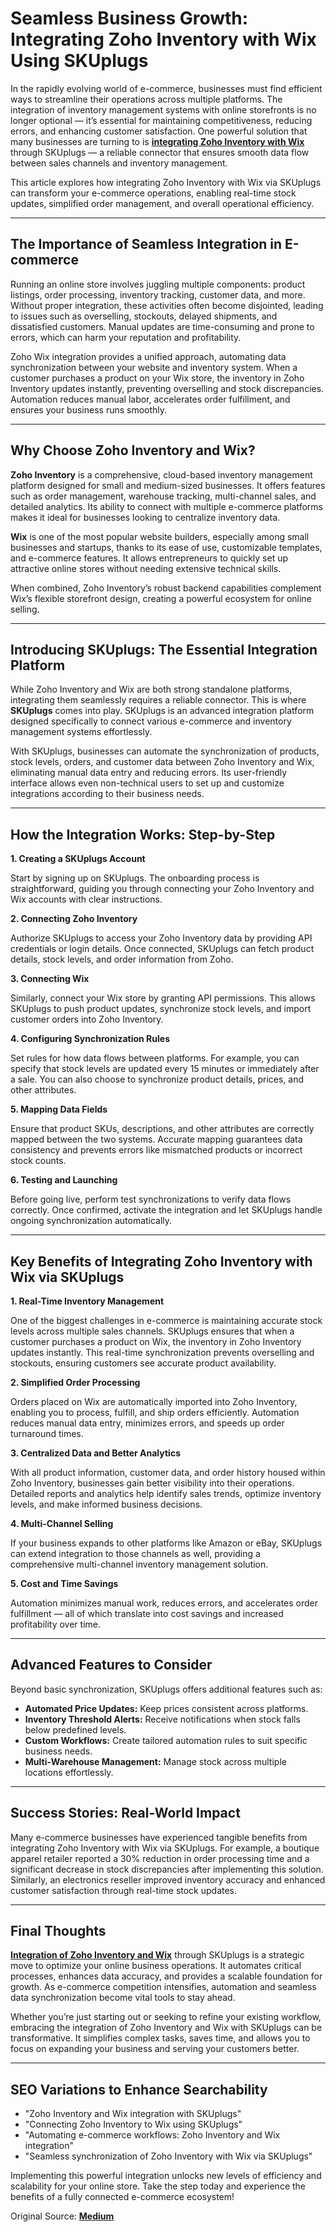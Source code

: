 # Seamless Business Growth: Integrating Zoho Inventory with Wix Using SKUplugs

In the rapidly evolving world of e-commerce, businesses must find efficient ways to streamline their operations across multiple platforms. The integration of inventory management systems with online storefronts is no longer optional — it’s essential for maintaining competitiveness, reducing errors, and enhancing customer satisfaction. One powerful solution that many businesses are turning to is [**integrating Zoho Inventory with Wix**](https://skuplugs.com/zoho-wix-integration/) through SKUplugs — a reliable connector that ensures smooth data flow between sales channels and inventory management.

This article explores how integrating Zoho Inventory with Wix via SKUplugs can transform your e-commerce operations, enabling real-time stock updates, simplified order management, and overall operational efficiency.

---

## The Importance of Seamless Integration in E-commerce

Running an online store involves juggling multiple components: product listings, order processing, inventory tracking, customer data, and more. Without proper integration, these activities often become disjointed, leading to issues such as overselling, stockouts, delayed shipments, and dissatisfied customers. Manual updates are time-consuming and prone to errors, which can harm your reputation and profitability.

Zoho Wix integration provides a unified approach, automating data synchronization between your website and inventory system. When a customer purchases a product on your Wix store, the inventory in Zoho Inventory updates instantly, preventing overselling and stock discrepancies. Automation reduces manual labor, accelerates order fulfillment, and ensures your business runs smoothly.

---

## Why Choose Zoho Inventory and Wix?

**Zoho Inventory** is a comprehensive, cloud-based inventory management platform designed for small and medium-sized businesses. It offers features such as order management, warehouse tracking, multi-channel sales, and detailed analytics. Its ability to connect with multiple e-commerce platforms makes it ideal for businesses looking to centralize inventory data.

**Wix** is one of the most popular website builders, especially among small businesses and startups, thanks to its ease of use, customizable templates, and e-commerce features. It allows entrepreneurs to quickly set up attractive online stores without needing extensive technical skills.

When combined, Zoho Inventory’s robust backend capabilities complement Wix’s flexible storefront design, creating a powerful ecosystem for online selling.

---

## Introducing SKUplugs: The Essential Integration Platform

While Zoho Inventory and Wix are both strong standalone platforms, integrating them seamlessly requires a reliable connector. This is where **SKUplugs** comes into play. SKUplugs is an advanced integration platform designed specifically to connect various e-commerce and inventory management systems effortlessly.

With SKUplugs, businesses can automate the synchronization of products, stock levels, orders, and customer data between Zoho Inventory and Wix, eliminating manual data entry and reducing errors. Its user-friendly interface allows even non-technical users to set up and customize integrations according to their business needs.

---

## How the Integration Works: Step-by-Step

**1. Creating a SKUplugs Account**

Start by signing up on SKUplugs. The onboarding process is straightforward, guiding you through connecting your Zoho Inventory and Wix accounts with clear instructions.

**2. Connecting Zoho Inventory**

Authorize SKUplugs to access your Zoho Inventory data by providing API credentials or login details. Once connected, SKUplugs can fetch product details, stock levels, and order information from Zoho.

**3. Connecting Wix**

Similarly, connect your Wix store by granting API permissions. This allows SKUplugs to push product updates, synchronize stock levels, and import customer orders into Zoho Inventory.

**4. Configuring Synchronization Rules**

Set rules for how data flows between platforms. For example, you can specify that stock levels are updated every 15 minutes or immediately after a sale. You can also choose to synchronize product details, prices, and other attributes.

**5. Mapping Data Fields**

Ensure that product SKUs, descriptions, and other attributes are correctly mapped between the two systems. Accurate mapping guarantees data consistency and prevents errors like mismatched products or incorrect stock counts.

**6. Testing and Launching**

Before going live, perform test synchronizations to verify data flows correctly. Once confirmed, activate the integration and let SKUplugs handle ongoing synchronization automatically.

---

## Key Benefits of Integrating Zoho Inventory with Wix via SKUplugs

**1. Real-Time Inventory Management**

One of the biggest challenges in e-commerce is maintaining accurate stock levels across multiple sales channels. SKUplugs ensures that when a customer purchases a product on Wix, the inventory in Zoho Inventory updates instantly. This real-time synchronization prevents overselling and stockouts, ensuring customers see accurate product availability.

**2. Simplified Order Processing**

Orders placed on Wix are automatically imported into Zoho Inventory, enabling you to process, fulfill, and ship orders efficiently. Automation reduces manual data entry, minimizes errors, and speeds up order turnaround times.

**3. Centralized Data and Better Analytics**

With all product information, customer data, and order history housed within Zoho Inventory, businesses gain better visibility into their operations. Detailed reports and analytics help identify sales trends, optimize inventory levels, and make informed business decisions.

**4. Multi-Channel Selling**

If your business expands to other platforms like Amazon or eBay, SKUplugs can extend integration to those channels as well, providing a comprehensive multi-channel inventory management solution.

**5. Cost and Time Savings**

Automation minimizes manual work, reduces errors, and accelerates order fulfillment — all of which translate into cost savings and increased profitability over time.

---

## Advanced Features to Consider

Beyond basic synchronization, SKUplugs offers additional features such as:

- **Automated Price Updates:** Keep prices consistent across platforms.
- **Inventory Threshold Alerts:** Receive notifications when stock falls below predefined levels.
- **Custom Workflows:** Create tailored automation rules to suit specific business needs.
- **Multi-Warehouse Management:** Manage stock across multiple locations effortlessly.

---

## Success Stories: Real-World Impact

Many e-commerce businesses have experienced tangible benefits from integrating Zoho Inventory with Wix via SKUplugs. For example, a boutique apparel retailer reported a 30% reduction in order processing time and a significant decrease in stock discrepancies after implementing this solution. Similarly, an electronics reseller improved inventory accuracy and enhanced customer satisfaction through real-time stock updates.

---

## Final Thoughts

[**Integration of Zoho Inventory and Wix**](https://skuplugs.com/zoho-inventory-wix-integration/) through SKUplugs is a strategic move to optimize your online business operations. It automates critical processes, enhances data accuracy, and provides a scalable foundation for growth. As e-commerce competition intensifies, automation and seamless data synchronization become vital tools to stay ahead.

Whether you’re just starting out or seeking to refine your existing workflow, embracing the integration of Zoho Inventory and Wix with SKUplugs can be transformative. It simplifies complex tasks, saves time, and allows you to focus on expanding your business and serving your customers better.

---

## SEO Variations to Enhance Searchability

- "Zoho Inventory and Wix integration with SKUplugs"
- "Connecting Zoho Inventory to Wix using SKUplugs"
- "Automating e-commerce workflows: Zoho Inventory and Wix integration"
- "Seamless synchronization of Zoho Inventory with Wix via SKUplugs"

Implementing this powerful integration unlocks new levels of efficiency and scalability for your online store. Take the step today and experience the benefits of a fully connected e-commerce ecosystem!

Original Source: [**Medium**](https://medium.com/@skuplugs07_77623/seamless-business-growth-integrating-zoho-inventory-with-wix-using-skuplugs-c60f0aa07593)
